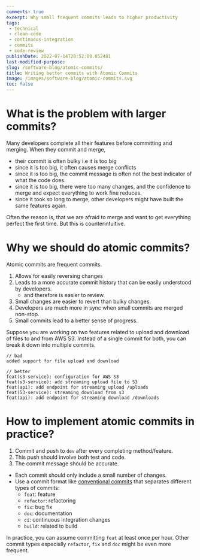 ```yaml
---
comments: true
excerpt: Why small frequent commits leads to higher productivity
tags:
 - technical
 - clean-code
 - continuous-integration
 - commits
 - code-review
publishDate: 2022-07-14T20:52:08.052481
last-modified-purpose:
slug: /software-blog/atomic-commits/
title: Writing better commits with Atomic Commits
image: /images/software-blog/atomic-commits.svg
toc: false
---
```


# What is the problem with larger commits?

Many developers complete all their features before committing and merging. When they commit and merge, 
- their commit is often bulky i.e it is too big
- since it is too big, it often causes merge conflicts
- since it is too big, the commit message is often not the best indicator of what the code does.
- since it is too big, there were too many changes, and the confidence to merge and expect everything to work fine reduces.
- since it took so long to merge, other developers might have built the same features again.

Often the reason is, that we are afraid to merge and want to get everything perfect the first time. But this is counterintuitive.

# Why we should do atomic commits?

Atomic commits are frequent commits. 

1. Allows for easily reversing changes
2. Leads to a more accurate commit history that can be easily understood by developers.
    - and therefore is easier to review.
3. Small changes are easier to revert than bulky changes.
4. Developers are much more in sync when small commits are merged non-stop.
5. Small commits lead to a better sense of progress.

Suppose you are working on two features related to upload and download of files to and from AWS S3. Instead of a single commit for both, you can break it down into multiple commits.

```conventional-commits
// bad
added support for file upload and download

// better 
feat(s3-service): configuration for AWS S3
feat(s3-service): add streaming upload file to S3
feat(api): add endpoint for streaming upload /uploads 
feat(53-service): streaming download from s3
feat(api): add endpoint for streaming download /downloads
```

# How to implement atomic commits in practice?

1. Commit and push to `dev` after every completing method/feature.
2. This push should involve both test and code.
3. The commit message should be accurate.
- Each commit should only include a small number of changes.
- Use a commit format like [conventional commits](/software-blog/conventional-commits) that separates different types of commits: 
    - `feat`: feature
    - `refactor`: refactoring
    - `fix`: bug fix
    - `doc`: documentation
    - `ci`: continuous integration changes
    - `build`: related to build

In practice, you can assume committing `feat` at least once per hour. Other commit types especially `refactor`, `fix` and `doc` might be even more frequent.
